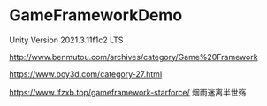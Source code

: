 # GameFrameworkDemo
Unity Version 2021.3.11f1c2 LTS

http://www.benmutou.com/archives/category/Game%20Framework

https://www.boy3d.com/category-27.html 

https://www.lfzxb.top/gameframework-starforce/ 烟雨迷离半世殇

